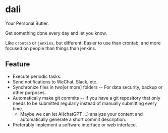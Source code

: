 # dali

Your Personal Butler.

Get something done every day and let you know.

Like `crontab` or `jenkins`, but different. Easier to use than crontab, and more focused on people than things than jenkins.

## Feature

- Execute periodic tasks.
- Send notifications to WeChat, Slack, etc.
- Synchronize files in two[or more] folders -- For data security, backup or other purposes.
- Automatically make git commits -- If you have a git repository that only needs to be submitted regularly instead of manually submitting every time.
  - Maybe we can let AI(chatGPT ...) analyze your content and automatically generate a short commit description.
- Preferably implement a software interface or web interface. 
